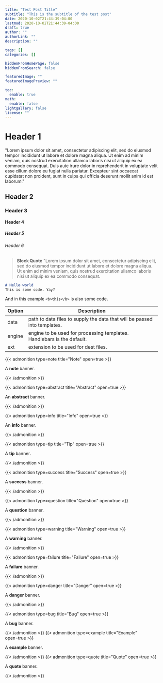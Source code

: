 ```yaml
---
title: "Test Post Title"
subtitle: "This is the subtitle of the test post"
date: 2020-10-02T21:44:39-04:00
lastmod: 2020-10-02T21:44:39-04:00
draft: true
author: ""
authorLink: ""
description: ""

tags: []
categories: []

hiddenFromHomePage: false
hiddenFromSearch: false

featuredImage: ""
featuredImagePreview: ""

toc:
  enable: true
math:
  enable: false
lightgallery: false
license: ""
---
```


<!--more-->

# Header 1

"Lorem ipsum dolor sit amet, consectetur adipiscing elit, sed do eiusmod tempor incididunt ut labore et dolore magna aliqua. Ut enim ad minim veniam, quis nostrud exercitation ullamco laboris nisi ut aliquip ex ea commodo consequat. Duis aute irure dolor in reprehenderit in voluptate velit esse cillum dolore eu fugiat nulla pariatur. Excepteur sint occaecat cupidatat non proident, sunt in culpa qui officia deserunt mollit anim id est laborum."
## Header 2

### Header 3

#### Header 4

##### Header 5

###### Header 6

> **Block Quote** "Lorem ipsum dolor sit amet, consectetur adipiscing elit, sed do eiusmod tempor incididunt ut labore et dolore magna aliqua. Ut enim ad minim veniam, quis nostrud exercitation ullamco laboris nisi ut aliquip ex ea commodo consequat.

```markdown
# Hello world
This is some code. Yay?
```
And in this example `<b>this</b>` is also some code.

| Option | Description |
| ------ | ----------- |
| data   | path to data files to supply the data that will be passed into templates. |
| engine | engine to be used for processing templates. Handlebars is the default. |
| ext    | extension to be used for dest files. |


{{< admonition type=note title="Note" open=true >}}

A **note** banner.

{{< /admonition >}}

{{< admonition type=abstract title="Abstract" open=true >}}

An **abstract** banner.

{{< /admonition >}}

{{< admonition type=info title="Info" open=true >}}

An **info** banner.

{{< /admonition >}}

{{< admonition type=tip title="Tip" open=true >}}

A **tip** banner.

{{< /admonition >}}

{{< admonition type=success title="Success" open=true >}}

A **success** banner.

{{< /admonition >}}

{{< admonition type=question title="Question" open=true >}}

A **question** banner.

{{< /admonition >}}

{{< admonition type=warning title="Warning" open=true >}}

A **warning** banner.

{{< /admonition >}}

{{< admonition type=failure title="Failure" open=true >}}

A **failure** banner.

{{< /admonition >}}

{{< admonition type=danger title="Danger" open=true >}}

A **danger** banner.

{{< /admonition >}}

{{< admonition type=bug title="Bug" open=true >}}

A **bug** banner.

{{< /admonition >}}
{{< admonition type=example title="Example" open=true >}}

A **example** banner.

{{< /admonition >}}
{{< admonition type=quote title="Quote" open=true >}}

A **quote** banner.

{{< /admonition >}}
